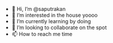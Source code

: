 - 👋 Hi, I’m @saputrakan
- 👀 I’m interested in the house yoooo
- 🌱 I’m currently learning by doing
- 💞️ I’m looking to collaborate on the spot
- 📫 How to reach me time

<!---
saputrakan/saputrakan is a ✨ special ✨ repository because its `README.md` (this file) appears on your GitHub profile.
You can click the Preview link to take a look at your changes.
--->
